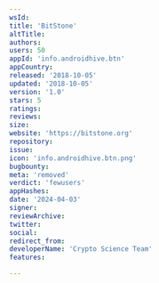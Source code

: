 ```yaml
---
wsId: 
title: 'BitStone'
altTitle: 
authors: 
users: 50
appId: 'info.androidhive.btn'
appCountry: 
released: '2018-10-05'
updated: '2018-10-05'
version: '1.0'
stars: 5
ratings: 
reviews: 
size: 
website: 'https://bitstone.org'
repository: 
issue: 
icon: 'info.androidhive.btn.png'
bugbounty: 
meta: 'removed'
verdict: 'fewusers'
appHashes: 
date: '2024-04-03'
signer: 
reviewArchive: 
twitter: 
social: 
redirect_from: 
developerName: 'Crypto Science Team'
features: 

---
```


